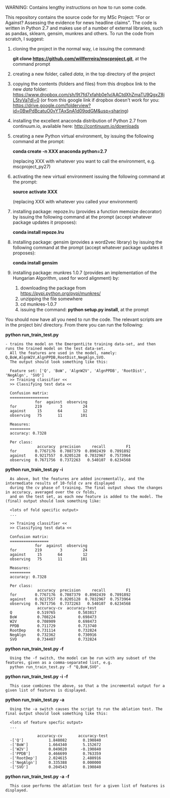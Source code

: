 WARNING: Contains lengthy instructions on how to run some code.

This repository contains the source code for my MSc Project: "For or Against? Assessing the evidence for news headline claims". The code is written in Python 2.7 and makes use of a number of external libraries, such as pandas, sklearn, gensim, munkres and others. To run the code from scratch, I suggest:

1. cloning the project in the normal way, i.e issuing the command: 
      
      **git clone https://github.com/willferreira/mscproject.git**, at the command prompt

2. creating a new folder, called *data*,  in the top directory of the project
3. copying the contents (folders and files) from this dropbox link to the new *data* folder: https://www.dropbox.com/sh/9t7fd7xfahb0e1v/AACtdXhZmaTU9QgxZ8jL5tyVa?dl=0
(or from this google link if dropbox doesn't work for you: https://drive.google.com/folderview?id=0BwPdBcatuO0vYTAxSnA1d09qdGM&usp=sharing)
4. installing the excellent anaconda distribution of Python 2.7 from continuum.io, available here: http://continuum.io/downloads 
5. creating a new Python virtual environment, by issuing the following command at the prompt:

      **conda create -n XXX anaconda python=2.7** 
   
   (replacing XXX with whatever you want to call the environment, e.g. mscproject_py27)
6. activating the new virtual environment issuing the following command at the prompt:

      **source activate XXX** 
      
   (replacing XXX with whatever you called your environment)
7. installing package: repoze.lru (provides a function memoize decorator) by issuing the following command at the 
   prompt (accept whatever package updates it proposes):

      **conda install repoze.lru**
      
8. installing package: gensim (provides a word2vec library) by issuing the following command at the prompt 
   (accept whatever package updates it proposes):

      **conda install gensim**
      
9. installing package: munkres 1.0.7 (provides an implementation of the Hungarian Algorithm, used for word alignment) by:
    1. downloading the package from https://pypi.python.org/pypi/munkres/
    2. unzipping the file somewhere
    3. cd munkres-1.0.7
    4. issuing the command: **python setup.py install**, at the prompt

You should now have all you need to run the code. The relevant scripts are in the project bin/ directory. From there you can run the following:

**python run_train_test.py**

    - trains the model on the EmergentLite training data-set, and then runs the trained model on the test data-set. 
      All the features are used in the model, namely: Q,BoW,AlgnW2V,AlgnPPDB,RootDist,NegAlgn,SVO. 
      The output should look something like this:
      
      Feature set: ['Q', 'BoW', 'AlgnW2V', 'AlgnPPDB', 'RootDist', 'NegAlgn', 'SVO']
      >> Training classifier <<
      >> Classifying test data <<
      
      Confusion matrix:
      =================
                 for  against  observing
      for        219        3         24
      against     15       64         12
      observing   75       11        101
      
      Measures:
      =========
      accuracy: 0.7328
      
      Per class:
                  accuracy  precision     recall         F1
      for        0.7767176  0.7087379  0.8902439  0.7891892
      against    0.9217557  0.8205128  0.7032967  0.7573964
      observing  0.7671756  0.7372263   0.540107  0.6234568
      
**python run_train_test.py -i**

      As above, but the features are added incrementally, and the intermediate results of 10-fold cv are displayed 
      during the cv phase of training. The final output shows the changes in accuracy, averaged over the cv folds, 
      and on the test set, as each new feature is added to the model. The (final) output should look something like:
      
      <lots of fold specific output>
      ...
      
      >> Training classifier <<
      >> Classifying test data <<
      
      Confusion matrix:
      =================
                 for  against  observing
      for        219        3         24
      against     15       64         12
      observing   75       11        101
      
      Measures:
      =========
      accuracy: 0.7328
      
      Per class:
                  accuracy  precision     recall         F1
      for        0.7767176  0.7087379  0.8902439  0.7891892
      against    0.9217557  0.8205128  0.7032967  0.7573964
      observing  0.7671756  0.7372263   0.540107  0.6234568
                  accuracy-cv  accuracy-test
      Q           0.519765          0.503817
      BoW         0.708224          0.698473
      W2V         0.708909          0.698473
      PPDB        0.711729          0.713740
      RootDep     0.731114          0.732824
      NegAlgn     0.732362          0.730916
      SVO         0.734407          0.732824
      
**python run_train_test.py -f <command-separated list of features>**

      Using the -f switch, the model can be run with any subset of the features, given as a comma-separated list, e.g.
      python run_train_test.py -f "Q,BoW,SVO".
      
**python run_train_test.py -i -f <command-separated list of features>**

      This case combines the above, so that a the incremental output for a given list of features is displayed.
      
**python run_train_test.py -a**

      Using the -a switch causes the script to run the ablation test. The final output should look something like this:
      
      <lots of feature specfic output>
      ...
      
                  accuracy-cv       accuracy-test
      -['Q']           1.848082       0.190840
      -['BoW']         1.664340       5.152672
      -['W2V']         0.049020      -0.190840
      -['PPDB']        0.466699       0.763359
      -['RootDep']     2.024615       2.480916
      -['NegAlgn']     0.335388       0.000000
      -['SVO']         0.204543       0.190840
      
**python run_train_test.py -a -f <command-separated list of features>**

      This case performs the ablation test for a given list of features is displayed.



      






